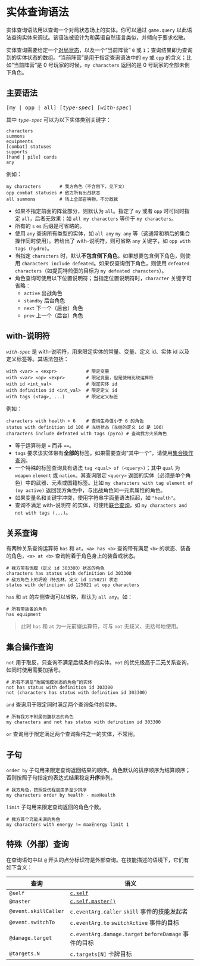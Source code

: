 # 实体查询语法

实体查询语法用以查询一个对局状态场上的实体。你可以通过 `game.query` 以此语法查询实体来调试。该语法被设计为和英语自然语言类似，并倾向于要求松散。

实体查询需要给定一个[对局状态](./state.md)，以及一个“当前阵营” `0` 或 `1`；查询结果即为查询到的实体状态的数组。“当前阵营”是用于指定查询语法中的 `my` 或 `opp` 的含义；比如“当前阵营”是 0 号玩家的时候，`my characters` 返回的是 0 号玩家的全部未倒下角色。

## 主要语法

<pre>[my | opp | all] [<em>type-spec</em>] [<em>with-spec</em>]
</pre>

其中 *`type-spec`* 可以为以下实体类别关键字：
```
characters
summons
equipments
[combat] statuses
supports
[hand | pile] cards
any
```

例如：

```
my characters       # 我方角色（不含倒下，见下文）
opp combat statuses # 敌方所有出战状态
all summons         # 场上全部召唤物，不分敌我
```

- 如果不指定前面的阵营部分，则默认为 `all`。指定了 `my` 或者 `opp` 时可同时指定 `all`，后者无效果；如 `all my characters` 等价于 `my characters`。
- 所有的 `s` `es` 后缀是可省略的。
- 使用 `any` 查询所有类型的实体，如 `all any` `my any` 等（这通常和稍后的集合操作同时使用）。若给出了 with-说明符，则可省略 `any` 关键字，如 `opp with tags (hydro)`。
- 当指定 `characters` 时，默认**不包含倒下角色**。如果想要包含倒下角色，则使用 `characters include defeated`。如果仅查询倒下角色，则使用 `defeated characters`（如提瓦特煎蛋的目标为 `my defeated characters`）。
- 角色查询可使用以下位置说明符；当指定位置说明符时，`character` 关键字可省略：
  - `active` 出战角色
  - `standby` 后台角色
  - `next` 下一个（后台）角色
  - `prev` 上一个（后台）角色

## with-说明符

*`with-spec`* 是 with-说明符，用来限定实体的常量、变量、定义 id、实体 id 以及定义标签等。其语法包括：

```
with <var> = <expr>           # 限定变量
with <var> <op> <expr>        # 限定变量，但是使用比较运算符
with id <int_val>             # 限定实体 id
with definition id <int_val>  # 限定定义 id
with tags (<tag>, ...)        # 限定定义标签
```

例如：

```
characters with health < 6    # 查询生命值小于 6 的角色
status with definition id 106 # 冻结状态（冻结的定义 id 是 106）
characters include defeated with tags (pyro) # 查询我方火系角色
```

- 等于运算符是 `=` 而非 `==`。
- `tags` 要求该实体带有**全部的**标签。如果需要查询“其中一个”，请使用[集合操作查询](#集合操作查询)。
- 一个特殊的标签查询具有语法 `tag <qual> of (<query>)`；其中 `qual` 为 `weapon` `element` 或 `nation`。其查询限定 `<query>` 返回的实体（必须是单个角色）中的武器、元素或国籍标签。比如 `my characters with tag element of (my active)` 返回我方角色中，与出战角色同一元素属性的角色。
- 如果变量名和关键字冲突，使用字符串字面量语法括起，如 `"health"`。
- 查询不满足 with-说明符 的实体，可使用[联合查询](#联合查询)，如 `my characters and not with tags (...)`。

## 关系查询

有两种关系查询运算符 `has` 和 `at`。`<a> has <b>` 查询带有满足 `<b>` 的状态、装备的角色，`<a> at <b>` 查询附着于角色身上的装备或状态。

```
# 我方带有饱腹（定义 id 303300）状态的角色
characters has status with definition id 303300
# 敌方角色上的坍毁（特瓦林，定义 id 125021）状态
status with definition id 125021 at opp characters
```

`has` 和 `at` 的左侧查询可以省略，默认为 `all any`。如：

```
# 所有带装备的角色
has equipment
```

> 此时 `has` 和 `at` 为一元前缀运算符，可与 `not` 无歧义、无括号地使用。

## 集合操作查询

`not` 用于取反，只查询不满足后续条件的实体。`not` 的优先级高于**二元**关系查询，如同时使用需要加括号。

```
# 所有不满足“附属饱腹状态的角色”的实体
not has status with definition id 303300
not (characters has status with definition id 303300)
```

`and` 查询用于限定同时满足两个查询条件的实体。

```
# 所有我方不附属饱腹状态的角色
my characters and not has status with definition id 303300
```

`or` 查询用于限定满足两个查询条件之一的实体，不常用。

## 子句

`order by` 子句用来限定查询返回结果的顺序。角色默认的排序顺序为结算顺序；否则按照子句指定的表达式结果稳定**升序**排列。

```
# 我方角色，按照受伤程度由多至少排序
my characters order by health - maxHealth
```

`limit` 子句用来限定查询返回的角色个数。

```
# 我方首个充能未满的角色
my characters with energy != maxEnergy limit 1
```

## 特殊（外部）查询

在查询语句中以 `@` 开头的点分标识符是外部查询。在技能描述的语境下，它们有如下含义：

| 查询                 | 语义                                                    |
| -------------------- | ------------------------------------------------------- |
| `@self`              | [`c.self`](./data/operations.md#self)                   |
| `@master`            | [`c.self.master()`](./data/operations.md#entitycontext) |
| `@event.skillCaller` | `c.eventArg.caller` `skill` 事件的技能发起者            |
| `@event.switchTo`    | `c.eventArg.to` `switchActive` 事件的目标               |
| `@damage.target`     | `c.eventArg.damage.target` `beforeDamage` 事件的目标    |
| `@targets.N`         | `c.targets[N]` 卡牌目标                                 |

